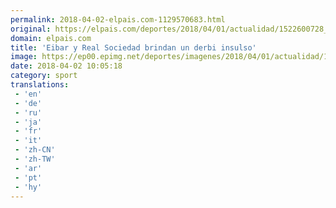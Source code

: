 ```yaml
---
permalink: 2018-04-02-elpais.com-1129570683.html
original: https://elpais.com/deportes/2018/04/01/actualidad/1522600728_828146.html#?ref=rss&format=simple&link=link
domain: elpais.com
title: 'Eibar y Real Sociedad brindan un derbi insulso'
image: https://ep00.epimg.net/deportes/imagenes/2018/04/01/actualidad/1522600728_828146_1522609063_rrss_normal.jpg
date: 2018-04-02 10:05:18
category: sport
translations: 
 - 'en'
 - 'de'
 - 'ru'
 - 'ja'
 - 'fr'
 - 'it'
 - 'zh-CN'
 - 'zh-TW'
 - 'ar'
 - 'pt'
 - 'hy'
---
```


